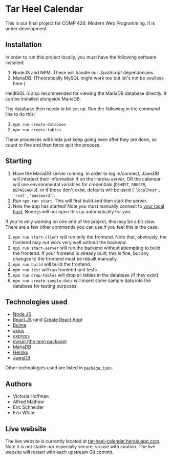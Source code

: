 # Tar Heel Calendar
This is our final project for COMP 426: Modern Web Programming. It is under development.

## Installation
In order to run this project locally, you must have the following software installed:
1. NodeJS and NPM. These will handle our JavaScript dependencies.
2. MariaDB. (Theoretically MySQL might work too but let's not be soulless here.)

HeidiSQL is also recommended for viewing the MariaDB database directly. It can be installed alongside MariaDB.

The database then needs to be set up. Run the following in the command line to do this:
1. `npm run create-database`
2. `npm run create-tables`

These processes will kinda just keep going even after they are done, so count to five and then force quit the process.

## Starting
1. Have the MariaDB server running. In order to log in/connect, JawsDB will interject their information if on the Heroku server, OR the calendar will use environmental variables for credentials (`DBHOST`, `DBUSER`, `DBPASSWORD`), or if those don't exist, defaults will be used (`'localhost'`, `'root'`, `'password'`).
2. Run `npm run start`. This will first build and then start the server.
3. Now the app has started! Note _you_ must manually connect to [your local host](http://localhost:8080/), Node.js will not open this up automatically for you.

If you're only working on one end of the project, this may be a bit slow. There are a few other commands you can use if you feel this is the case:
1. `npm run start-client` will run only the frontend. Note that, obviously, the frontend may not work very well without the backend.
2. `npm run start-server` will run the backend without attempting to build the frontend. If your frontend is already built, this is fine, but any changes to the frontend must be rebuilt manually.
3. `npm run build` will build the frontend.
4. `npm run test` will run frontend unit tests.
5. `npm run drop-tables` will drop all tables in the database (if they exist).
6. `npm run create-sample-data` will insert some sample data into the database for testing purposes.

## Technologies used
* [Node.JS](https://github.com/nodejs/node)
* [React.JS](https://github.com/facebook/react) (and [Create React App](https://github.com/facebook/create-react-app))
* [Bulma](https://github.com/jgthms/bulma)
* [axios](https://github.com/axios/axios)
* [express](https://github.com/expressjs/express)
* [mysql (the npm package)](https://www.npmjs.com/package/mysql)
* [MariaDB](https://mariadb.org/)
* [Heroku](https://www.heroku.com/)
* [JawsDB](https://www.jawsdb.com/)

Other technologies used are listed in [`package.json`](package.json).

## Authors
* Victoria Hoffman
* Alfred Mathew
* Eric Schneider
* Ezri White

## Live website
The live website is currently located at [tar-heel-calendar.herokuapp.com](https://tar-heel-calendar.herokuapp.com/). Note it is not stable nor especially secure, so use with caution. The live website will restart with each upstream Git commit.
